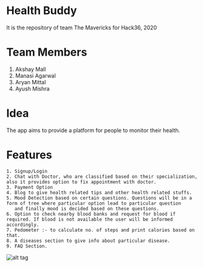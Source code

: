 # Health Buddy
It is the repository of team The Mavericks for Hack36, 2020

# Team Members
1. Akshay Mall
2. Manasi Agarwal
3. Aryan Mittal
4. Ayush Mishra

# Idea
The app aims to provide a platform for people to monitor their health.

#   Features
    1. Signup/Login
    2. Chat with Doctor, who are classified based on their specialization, also it provides option to fix appointment with doctor.
    3. Payment Option
    4. Blog to give health related tips and other health related stuffs.
    5. Mood Detection based on certain questions. Questions will be in a form of tree where particular option lead to particular question 
       and finally mood is decided based on these questions.
    6. Option to check nearby blood banks and request for blood if required. If blood is not available the user will be informed                  accordingly.
    7. Pedometer :- to calculate no. of steps and print calories based on that.
    8. A diseases section to give info about particular disease.
    9. FAQ Section.
    
![alt tag](https://github.com/vamk-18/The-Mavericks/blob/master/Screenshot_2020-02-16-08-09-04-925_com.example.healthcare.jpg)
